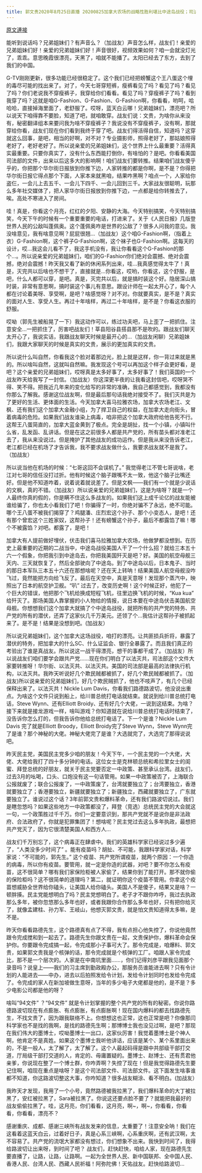 ```yaml
---
title: 郭文贵2020年8月25日直播 20200825加拿大农场的战略性胜利堪比中途岛战役；司法部文件开启以法灭共；美国民主党不承认“一中”
---
```


[原文連接](https://gnews.org/ThreadView/53482317)

能听到说话吗？兄弟姐妹们？有声音么？（加战友）声音怎么样，战友们！亲爱的兄弟姐妹们好！亲爱的兄弟姐妹们好！声音很好，视频效果如何？咱一会就没灯光了，乖乖。意思晚霞很漂亮，天黑了，咱就不能播了。太阳已经去了东方，去到了我们的中国。


G-TV刚刚更新，很多功能已经很稳定了。这个我们已经把螃蟹这个王八蛋这个埋的毒尽可能的找出来了。对了，今天七哥穿短裤，瘦裤看见了吗？看见了吗？看见了吗？你们老说我不穿瘦裤子，我穿给你们看看。看见了吗？穿瘦裤子了吗？看到我穿了吗？这就是咱G-Fashion、G-Fashion、G-Fashion啊，你看看，哟呵，哈哈哈，直接掉海里面了，老舒服了。哎呀，蓝天白云哪！兄弟姐妹们，漂亮吧？所以说天下咱得靠不要脸，知道了吧，就咱敢穿。战友们说：文贵，为啥你从来没有，秘密翻译组本来要问我为啥不穿瘦裤子？我说没有不穿瘦裤子，没有啊，那就穿给你看，战友们现在你们看到我终于穿了吧。战友们得活得自信，知道吗？这穿就这么回事，是吧，相当的好啊，对不对？专业摄影师，照得老好了，那姑娘照得老好了，老好老好了。所以说亲爱的兄弟姐妹们，这个世界上什么最重要？活得真实最重要。只要你真实了，没有什么东西能打倒你，有啥怕的？是吧。你看看美国司法部的文件，出来以后这多大的影响啊！咱们战友们要转推。结果咱们战友傻乎乎的，你把那个华尔街日报放到你推下边，人家转推的都是你啊，是不是？你得把华尔街日报它得点那个下面，人家本来就黑咱，结果咋黑啊？咱点一个，人家给你盗仨，一会儿上去五千、一会儿下四千、一会儿回到三千。大家战友很聪明，玩那么多年社交媒体了，把人家华尔街日报放到你推下边，一点都是给你转推去了，唉。高处不寒进入了房间。


哇！真是，你看这个月亮，红红的夕阳、安静的大海。今天特别搞笑，今天特别搞笑，今天下午的时候有一个重要重要的电话，打进来了。关于《人民日报》几版登世界人民的公敌叫蓬佩奥。这个蓬佩奥咋是世界的公敌了？很多人问我的意见。我没啥意见，我有啥意见啊？屁屁很翘…（加战友）这个咱G-Fashion啊，（指着上衣）G-Fashion啊，这个裤子G-Fashion啊，这个袜子也G-Fashion啊。这每天的设计，哎…我这会儿看不了，我这手机没有，我让你看看这个G-Fashion的那个…。所以说亲爱的兄弟姐妹们，咱们的G-Fashion你们绝对会震撼、绝对会震撼，绝对会震撼！昨天我又看了新的休闲系列出来，哇…我真感觉得太牛了！真是，灭完共以后啥也不想干了，直接就是…你看这，哎哟，你看这，这个舒服，是吧，什么人都可以穿，是吧。真是，灭完共以后，就是搞时装这个好。隐居深山搞时装，非常有意思啊，搞时装这个事儿有意思。跟设计师在一起太开心了，每个人都在讨论着美呀、享受啊，是吧？啥感觉呀？对不对。你就要真实，是不是？真实的面对人生、享受人生。再过十年啥样，再过二十年啥样，是不是？你看这衣服的舒服。


哎呦（郭先生被船晃了一下）我这动作可以，练过功夫吧，马上歪了一把抓住。注意安全…一把抓住了，厉害吧战友们！莘县阳谷县搭县那不是吹的。跟战友们聊天太开心了，我说实话，我跟战友聊天时候是最开心的…（加战友闲聊）兄弟姐妹们，我跟大家聊天的时候是真实的文贵，展示的更加真实的文贵。


所以说什么叫自然，你看我这个脸对着那边光，脸上就是这样，你一背过来就是黑的。所以啥叫自然，这就叫自然嘛。我发现这个号可以再加这个样子会更好看，是吧？这个亲爱的兄弟姐妹们，哎呀真是太多好事了，太多好事了！我们英国的一个战友昨天给我写了一封信。（加战友）你这深更半夜的让我看这封信吧，哎呀哭不得、笑不得。把我近几年来的变化给写的非常的准确，我自己都感觉到，我都没有你那么了解我。感谢这位战友啊，但是最后那句话我绝对接受不了。我们灭共是为了更好的生活、更体面的生活。今天加拿大喜马拉雅农场，加拿大农场老江、文枫、还有我们这个加拿大金融小组，为了捍卫自己的权益，在加拿大走向街头，冒着病毒的危险。如果我们战友谁染上病毒，咱非把这个加拿大政府给他告死不行。这帮王八蛋简直的，加拿大蓝金黄到了极点。完全是胡扯，找一个小镇，小镇叫什么省，乱发函、乱讲话。但是在这之前很多人都是共产党的，所有苗头都对准老江去了，我从来没说过。但是掩护了其他战友的成功运作。但是我从来没告诉老江，老江都已经在机场了才告诉我，我不要求战友做什么，我要求战友就不是我了。（加战友）


所以说当他在机场的时候：“七哥这回不会误机了。” 我觉得老江不管七哥说啥，老江对七哥的信任没打过折。他有时候这个脑子跟嘴不太一致，他这个脑子比嘴还好。但是他不知道咋着，说着说着就说差了。但是文枫——我们有一个就是少说话的文枫，真的不错。（加战友）所以说亲爱的兄弟姐妹们，这是为啥呀？就是一个人最终你真的假的，你是瞒不住这么多战友的。如果我们这上成千论亿的战友能被谁给骗了，你也太小看我们了吧！你骗得了一时，你绝对骗不了永远，绝不可能。哪个王八蛋不被我们揭穿了？鸡腿潘、庄烈宏这个孙子、那个小变态人，是吧！还有那个曾宏这个三姓家奴，这帮孙子！还有螃蟹这个孙子，最后不都露馅了嘛！哪个不被露馅？对吧。都露了，是吧！


加拿大有人提前做好埋伏，伏击我们喜马拉雅加拿大农场，他做梦都没想到。在历史上最重要的近期的二战当中，中途岛战役美国人干了一个什么招？就给三本五十六一个假象，你把我引到中途岛去，你把我美国歼灭是吧？好。美国的航空母舰三天内、三天就恢复了，然后全部驶向了中途岛。到了中途岛以后，日本鬼子、当时的那日本军队三本五十六还在那想啥呢？还在天上转呐！结果美国人航空母舰没咋飞过，竟然能把方向给飞反了。最后在天空中，真是天意呀！发现那个蒸汽中，映照出了日本的航空护卫舰。“叭” 过去了，改变历史啊！这个时候正好，他犯了一个巨大的错误，他把那个飞机给换成短程飞机，往里边换飞机的时候，“Kua kua” 给歼灭了。那场美国人靠掌握的小人物给的情报，说日本要在中途岛伏击美国航空母舰。你想想我们这个加拿大就搞了个中途岛战役，就把所有的共产党的特务、共产党的所有的潜伏，还弄了这家伙几千万美元。还领了个…我估计这帮孙子被抓起来了。是不是！结果是没想到吧。(加战友）


所以说兄弟姐妹们，这个加拿大这场战役，咱打的漂亮。让共匪损兵折将，暴露了潜伏的特务，把加拿大的什么SC、什么证监会、银行全暴露了。而且我们真正的考验出了谁是真战友。所以说这一战干得漂亮，想干的事都干成了。（加战友）所以说战友们咱们要学会跟共产党……现在你们明白了以法灭共，司法部这个文件大家要转推呀！华尔街、以法灭共、以法灭共。美国的司法部是最高的法律执行机构，以法灭共。我昨天听说好几个欺民贼都被抓了，好几个欺民贼都被抓了。（加战友)所以说亲爱的兄弟姐妹们，好几个欺民贼抓了，他也不吱声了，有几个已经保释出来了。以法灭共！Nickle Lum Davis，你看我们路德路波切，他没说出重点。为啥这个文件只说到船上，给川普总统打电话就结束。就说到给川普总统打电话，Steve Wynn、还有Elliott Broidy、还有好几个大佬，一说到这结束。为啥？接下来就是接龙游戏一样，啥叫游戏？你知道就在说给川普总统打电话时结束了，没告诉你怎么打的，但我告诉你他给总统打电话了。下一个是谁？Nickle Lum Davis 完了就是Elliott Broody，Elliott Broidy完了Steve Wynn，Steve Wynn完了是谁？那个神秘的大佬。神秘大佬完了是谁？大选就完了，大选完了那得说说吧。


昨天民主党，美国民主党多少咱的朋友！今天下午，一个民主党的一个大佬，大佬、大佬给我打了四十多分钟的电话。这位女士是克林顿总统和希拉里女士的闺蜜、拜登总统的好朋友，就关于民主党要否定一中政策、甚至承认台湾。战友们，过去3月的吆喝，口头、口炮没有这一句话管用。如果一中政策被否了，上海联合公报就废了；联合公报废了，一中政策废了，台湾就要独立了；台湾要独立，香港就要独立了；香港要独立，新疆就要独立了；新疆独立，西藏就要独立了，广东就要独立了。谁说过这个话？3年前郭文贵和爆料革命，还有我们路波切说过。我们是瞎忽悠吗？如果这些地方一中政策都没了，拜登（竞选）总统民主党的大会就这一句，一个政策胜过千千万。你们一定要意识到，那共产党就不是说你是非法政府、合法政府了，你就是犯罪集团了！想啥呢？民主党过去这么多年执政，最想把共产党灭了，因为它很清楚美国人和西方人…


战友们千万别忘了，这个病毒正在肆虐中。我们的英雄科学家已经说过多少遍了，“人类没多少时间了” 。能有疫苗吗？胡扯、不可能，我跟科学家对话，科学家说：“不可能的，郭先生。” 这个疫苗、共产党所谓疫苗，就两个原因：一个你造的病毒，所以你有疫苗。要管用，就一定是你造的武器，对吧？要不你怎么有疫苗，这不很简单？哪有我们家保险柜被人家偷了，结果你到了能打开。那不就你偷的保险柜吗？这不很简单的道理吗？第二，就证明你这个疫苗不管用。你拿这个疫苗想威胁全世界给你磕头，让美国人给你磕头。美国人不是傻子，结果又是啥？一顿胖揍。民主党能想明白了吗？民主党想明白了。老子才不跟你咋呼，我过去执政那么多年，被你忽悠那么多年也好，或者我跟你合作那么多年也好，只有把你给灭了，就像孟建柱、孙力军、王岐山，他想灭郭文贵，就是怕文贵知道得太多嘛，是不是。


昨天你看看路德先生，这个路德真有点了不得，我有点担心他失控了，你说他竟然跟令完成搅和到一起去了。路德先生你跟文贵在一起，文贵保护你，爆料革命会保护你。你要跟令完成搞一起，令完成那小子事可大了。那令完成是，咱爆料、郭文贵，如果郭文贵我是个核弹的话，那令完成就是个核弹的工厂。咱跟人家令完成比，那不是一个层次的。人家是在中南坑里面……，你们记得刘彦平跟我见面那个录音吗？说皇上——我们的习主席到勤政殿办公，那服务员谁能进去啊？只有令计划的人能进去——中办，进去以后拍照发给令计划，发给令计划同时也发给令完成了。令完成的家人在新加坡做生意呀，当年的多少电子大佬都是他的，是不是？多少电影公司都是他的呀？


啥叫“94文件” ？“94文件” 就是令计划掌握的整个共产党的所有的秘密。你说你路德路波切现在有点膨胀、有点膨胀，有点膨胀啊！现在国内爆料的都去找路德先生，不找文贵了，因为跟我联络不上。你想想这也正常，这也正常是吧？你像那闫科学家也不是找的我啊，是找的路德先生啊；那博博士我也没见过啊，是吧？那现在我们伟大的墨博士，哎呦墨博士一出口，这家伙厉害！我觉着墨博士是个神人啊，他肯定不是真姓。如果这个墨博士我听他讲话，应该是某个、某个系里面出来的，不是一般人，太了解了，太了解了。这个人最起码得是跟中共部级干部打交道，厅局级干部打交道的人，肯定的、毋庸置疑的。墨博士、赵博士、还有贯君他亲爹，你说现在整了一个博士群，你咋弄啊？失控了现在！但是我觉得路德先生要记住啊，咱现在重点是啥呀？是这个司法部文件、司法部文件。这下面发生啥事谁都不知道，你这路波切整这大事，你咋知道？很多战友糊涂、看不明白。(加战友）


我昨天才发现，我用了一个小号，竟然路德被我拉黑了，我们爆料革命的大丁被拉黑了，安红被拉黑了，Sara被拉黑了。你说这还要点脸不要了？就能把我最好的战友偷偷拉黑了。哇，这月亮，你们看看，这月亮，啊~，啊~，你看看，你看看，你看看，漂亮不？


感谢重庆、成都、感谢三峡所有战友发来的信息，太重要了！注意安全呐！我们在这看着这蓝天白云，过着好日子，真是心系三峡啊，心系重庆啊，还有武汉啊，太不容易了。共产党的流氓大家都没有想过，你们想象不出来。我快到时间了，我得给路波切让出来呀，到时间了吧？ 战友们，赶快赶快，咱给人家，现在路德先生要直播了，让路，让路，让路啊。一起为全世界人民、新中国联邦、全中国人民、香港人民、台湾人民、西藏人民祈福！阿弥陀佛！天佑战友。赶快给路波切…
